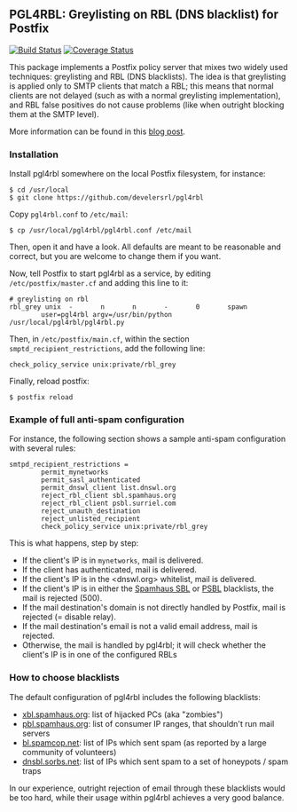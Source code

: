 ## PGL4RBL: Greylisting on RBL (DNS blacklist) for Postfix

[![Build Status](https://travis-ci.org/develersrl/pgl4rbl.svg?branch=master)](https://travis-ci.org/develersrl/pgl4rbl)
[![Coverage Status](http://img.shields.io/coveralls/develersrl/pgl4rbl.svg)](https://coveralls.io/r/develersrl/pgl4rbl)

This package implements a Postfix policy server that mixes two widely used techniques: greylisting and RBL (DNS blacklists). The idea is that greylisting is applied only to SMTP clients that match a RBL; this means that normal clients are not delayed (such as with a normal greylisting implementation), and RBL false positives do not cause problems (like when outright blocking them at the SMTP level).

More information can be found in this [blog post](http://giovanni.bajo.it/post/47121521214/grey-on-black-combining-greylisting-with-blacklists).

### Installation

Install pgl4rbl somewhere on the local Postfix filesystem, for instance:

    $ cd /usr/local
    $ git clone https://github.com/develersrl/pgl4rbl

Copy `pgl4rbl.conf` to `/etc/mail`:

    $ cp /usr/local/pgl4rbl/pgl4rbl.conf /etc/mail

Then, open it and have a look. All defaults are meant to be reasonable and correct, but you are welcome to change them if you want.

Now, tell Postfix to start pgl4rbl as a service, by editing `/etc/postfix/master.cf` and adding this line to it:

```
# greylisting on rbl
rbl_grey unix  -       n       n       -       0       spawn
        user=pgl4rbl argv=/usr/bin/python /usr/local/pgl4rbl/pgl4rbl.py
```

Then, in `/etc/postfix/main.cf`, within the section `smptd_recipient_restrictions`, add the following line:

    check_policy_service unix:private/rbl_grey

Finally, reload postfix:

    $ postfix reload


### Example of full anti-spam configuration

For instance, the following section shows a sample anti-spam configuration with several rules:

```
smtpd_recipient_restrictions =
        permit_mynetworks
        permit_sasl_authenticated
        permit_dnswl_client list.dnswl.org
        reject_rbl_client sbl.spamhaus.org
        reject_rbl_client psbl.surriel.com
        reject_unauth_destination
        reject_unlisted_recipient
        check_policy_service unix:private/rbl_grey
```

This is what happens, step by step:

 * If the client's IP is in `mynetworks`, mail is delivered.
 * If the client has authenticated, mail is delivered.
 * If the client's IP is in the <dnswl.org> whitelist, mail is delivered.
 * If the client's IP is in either the [Spamhaus SBL](http://www.spamhaus.org/sbl/) or [PSBL](http://psbl.org/) blacklists, the mail is rejected (500).
 * If the mail destination's domain is not directly handled by Postfix, mail is rejected (= disable relay).
 * If the mail destination's email is not a valid email address, mail is rejected.
 * Otherwise, the mail is handled by pgl4rbl; it will check whether the client's IP is in one of the configured RBLs

### How to choose blacklists

The default configuration of pgl4rbl includes the following blacklists:

 * [xbl.spamhaus.org](http://www.spamhaus.org/xbl/): list of hijacked PCs (aka "zombies")
 * [pbl.spamhaus.org](http://www.spamhaus.org/pbl/): list of consumer IP ranges, that shouldn't run mail servers
 * [bl.spamcop.net](http://www.spamcop.net): list of IPs which sent spam (as reported by a large community of volunteers)
 * [dnsbl.sorbs.net](http://www.sorbs.net): list of IPs which sent spam to a set of honeypots / spam traps

In our experience, outright rejection of email through these blacklists would be too hard, while their usage within pgl4rbl achieves a very good balance.
